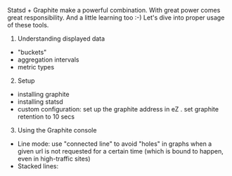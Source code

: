 Statsd + Graphite make a powerful combination.
With great power comes great responsibility.
And a little learning too :-)
Let's dive into proper usage of these tools.

1. Understanding displayed data
  - "buckets"
  - aggregation intervals
  - metric types
  
2. Setup
  - installing graphite
  - installing statsd
  - custom configuration: set up the graphite address in eZ
    . set graphite retention to 10 secs

3. Using the Graphite console
  - Line mode: use "connected line" to avoid "holes" in graphs when a given url is not requested for a certain time (which is bound to happen, even in high-traffic sites)
  - Stacked lines: 